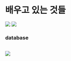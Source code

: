 <h1>배우고 있는 것들</h1>

<img src="https://img.shields.io/badge/node.js-339933?style=flat-square&logo=node.js&logoColor=white"/></a>
<img src="https://img.shields.io/badge/springboot-6DB33F?style=flat-square&logo=springboot&logoColor=white"/></a>
<h3> database</h3>
<br>
<img src="https://img.shields.io/badge/mysql-4479A1?style=flat-square&logo=mysql&logoColor=white"/></a> 
</br

